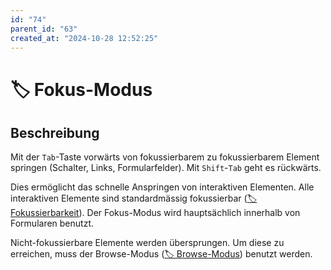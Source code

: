 ```yaml
---
id: "74"
parent_id: "63"
created_at: "2024-10-28 12:52:25"
---
```


# 🏷️ Fokus-Modus

## Beschreibung

Mit der `Tab`-Taste vorwärts von fokussierbarem zu fokussierbarem Element springen (Schalter, Links, Formularfelder). Mit `Shift`-`Tab` geht es rückwärts.

Dies ermöglicht das schnelle Anspringen von interaktiven Elementen. Alle interaktiven Elemente sind standardmässig fokussierbar ([🏷️ Fokussierbarkeit](/de/tags/fokussierbarkeit)). Der Fokus-Modus wird hauptsächlich innerhalb von Formularen benutzt.

Nicht-fokussierbare Elemente werden übersprungen. Um diese zu erreichen, muss der Browse-Modus ([🏷️ Browse-Modus](/de/tags/browse-modus)) benutzt werden.
